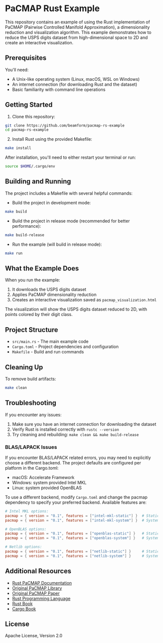 # PaCMAP Rust Example

This repository contains an example of using the Rust implementation of PaCMAP (Pairwise Controlled Manifold
Approximation), a dimensionality reduction and visualization algorithm. This example demonstrates how to reduce the USPS
digits dataset from high-dimensional space to 2D and create an interactive visualization.

## Prerequisites

You'll need:

- A Unix-like operating system (Linux, macOS, WSL on Windows)
- An internet connection (for downloading Rust and the dataset)
- Basic familiarity with command line operations

## Getting Started

1. Clone this repository:

```bash
git clone https://github.com/beamform/pacmap-rs-example
cd pacmap-rs-example
```

2. Install Rust using the provided Makefile:

```bash
make install
```

After installation, you'll need to either restart your terminal or run:

```bash
source $HOME/.cargo/env
```

## Building and Running

The project includes a Makefile with several helpful commands:

- Build the project in development mode:

```bash
make build
```

- Build the project in release mode (recommended for better performance):

```bash
make build-release
```

- Run the example (will build in release mode):

```bash
make run
```

## What the Example Does

When you run the example:

1. It downloads the USPS digits dataset
2. Applies PaCMAP dimensionality reduction
3. Creates an interactive visualization saved as `pacmap_visualization.html`

The visualization will show the USPS digits dataset reduced to 2D, with points colored by their digit class.

## Project Structure

- `src/main.rs` - The main example code
- `Cargo.toml` - Project dependencies and configuration
- `Makefile` - Build and run commands

## Cleaning Up

To remove build artifacts:

```bash
make clean
```

## Troubleshooting

If you encounter any issues:

1. Make sure you have an internet connection for downloading the dataset
2. Verify Rust is installed correctly with `rustc --version`
3. Try cleaning and rebuilding: `make clean && make build-release`

### BLAS/LAPACK Issues

If you encounter BLAS/LAPACK related errors, you may need to explicitly choose a different backend. The project defaults
are configured per platform in the Cargo.toml:

- macOS: Accelerate Framework
- Windows: system provided Intel MKL
- Linux: system provided OpenBLAS

To use a different backend, modify `Cargo.toml` and change the pacmap dependency to specify your preferred backend.
Available features are:

```toml
# Intel MKL options:
pacmap = { version = "0.1", features = ["intel-mkl-static"] }  # Statically linked
pacmap = { version = "0.1", features = ["intel-mkl-system"] }  # System provided

# OpenBLAS options:
pacmap = { version = "0.1", features = ["openblas-static"] }   # Statically linked
pacmap = { version = "0.1", features = ["openblas-system"] }   # System provided

# Netlib options:
pacmap = { version = "0.1", features = ["netlib-static"] }     # Statically linked
pacmap = { version = "0.1", features = ["netlib-system"] }     # System provided
```

## Additional Resources

- [Rust PaCMAP Documentation](https://docs.rs/pacmap)
- [Original PaCMAP Library](https://github.com/YingfanWang/PaCMAP)
- [Original PaCMAP Paper](https://jmlr.org/papers/v22/20-1061.html)
- [Rust Programming Language](https://www.rust-lang.org/)
- [Rust Book](https://rust-book.cs.brown.edu/title-page.html)
- [Cargo Book](https://doc.rust-lang.org/cargo/)

## License

Apache License, Version 2.0
